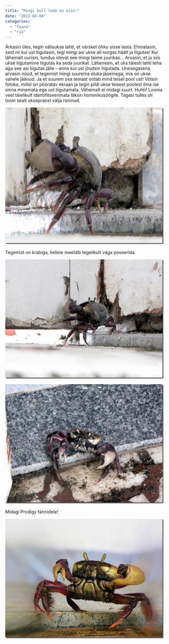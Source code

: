 ```yaml
---
title: "Mingi hull loom on siin!"
date: "2013-03-04"
categories: 
  - "fauna"
  - "rio"
---
```


Ärkasin üles, tegin välisukse lahti, et värsket õhku sisse lasta. Ehmatasin, sest nii kui ust liigutasin, tegi mingi asi ukse all nurgas häält ja liigutas! Kui lähemalt uurisin, tundus olevat see mingi taime juurikas… Arvasin, et ju siis ukse liigutamine liigutas ka seda juurikat. Lähenesin, et uks täiesti lahti teha aga see asi liigutas jälle – enne kui ust jõudsin liigutada. Unesegasena arvasin nüüd, et tegemist mingi suurema eluka jäsemega, mis on ukse vahele jäänud. Ja et suurem osa temast ootab mind teisel pool ust! Võtsin fotoka, millel on pööratav ekraan ja tegin pildi ukse teisest poolest ilma ise sinna minemata ega ust liigutamata. Vähemalt ei midagi suurt. Huhh! Looma veel täielikult identifitseerimata läksin hommikusöögile. Tagasi tulles oli loom sealt uksepraost välja roninud.

[![IMG_0021](images/img_0021_thumb.jpg "IMG_0021")](http://kristjanroosild.files.wordpress.com/2013/03/img_0021.jpg)

Tegemist on krabiga, kellele meeldib tegelikult väga poseerida.

[![IMG_0026](images/img_0026_thumb.jpg "IMG_0026")](http://kristjanroosild.files.wordpress.com/2013/03/img_0026.jpg)

[![IMG_0028](images/img_0028_thumb.jpg "IMG_0028")](http://kristjanroosild.files.wordpress.com/2013/03/img_0028.jpg)

Midagi Prodigy fännidele!

[![IMG_0031](images/img_0031_thumb.jpg "IMG_0031")](http://kristjanroosild.files.wordpress.com/2013/03/img_0031.jpg)
